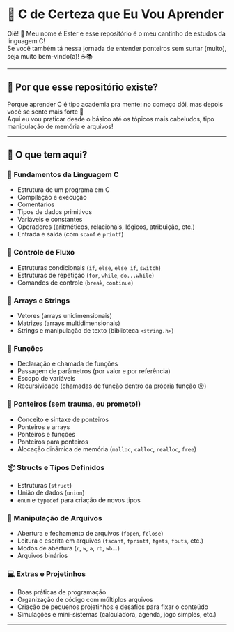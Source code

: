 # 🧠 C de Certeza que Eu Vou Aprender

Oiê! 🌼 Meu nome é Ester e esse repositório é o meu cantinho de estudos da linguagem C!  
Se você também tá nessa jornada de entender ponteiros sem surtar (muito), seja muito bem-vindo(a)! ☕📚

---

## 🚀 Por que esse repositório existe?

Porque aprender C é tipo academia pra mente: no começo dói, mas depois você se sente mais forte 💪  
Aqui eu vou praticar desde o básico até os tópicos mais cabeludos, tipo manipulação de memória e arquivos!

---

## 🧩 O que tem aqui?

### 🌱 Fundamentos da Linguagem C
- Estrutura de um programa em C
- Compilação e execução
- Comentários
- Tipos de dados primitivos
- Variáveis e constantes
- Operadores (aritméticos, relacionais, lógicos, atribuição, etc.)
- Entrada e saída (com `scanf` e `printf`)

### 🧭 Controle de Fluxo
- Estruturas condicionais (`if`, `else`, `else if`, `switch`)
- Estruturas de repetição (`for`, `while`, `do...while`)
- Comandos de controle (`break`, `continue`)

### 🔁 Arrays e Strings
- Vetores (arrays unidimensionais)
- Matrizes (arrays multidimensionais)
- Strings e manipulação de texto (biblioteca `<string.h>`)

### 🧠 Funções
- Declaração e chamada de funções
- Passagem de parâmetros (por valor e por referência)
- Escopo de variáveis
- Recursividade (chamadas de função dentro da própria função 😮)

### 🎯 Ponteiros (sem trauma, eu prometo!)
- Conceito e sintaxe de ponteiros
- Ponteiros e arrays
- Ponteiros e funções
- Ponteiros para ponteiros
- Alocação dinâmica de memória (`malloc`, `calloc`, `realloc`, `free`)

### 📦 Structs e Tipos Definidos
- Estruturas (`struct`)
- União de dados (`union`)
- `enum` e `typedef` para criação de novos tipos

### 📂 Manipulação de Arquivos
- Abertura e fechamento de arquivos (`fopen`, `fclose`)
- Leitura e escrita em arquivos (`fscanf`, `fprintf`, `fgets`, `fputs`, etc.)
- Modos de abertura (`r`, `w`, `a`, `rb`, `wb`...)
- Arquivos binários

### 💻 Extras e Projetinhos
- Boas práticas de programação
- Organização de código com múltiplos arquivos
- Criação de pequenos projetinhos e desafios para fixar o conteúdo
- Simulações e mini-sistemas (calculadora, agenda, jogo simples, etc.)

---
